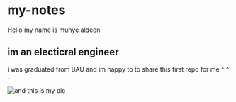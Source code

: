 # my-notes
Hello my name is muhye aldeen
## im an electicral engineer 
i was graduated from BAU 
and im happy to to share this first repo for me ^_^ .  


  ![and this is my pic](https://www.facebook.com/photo/?fbid=5539632972790673&set=a.102486496505375)

